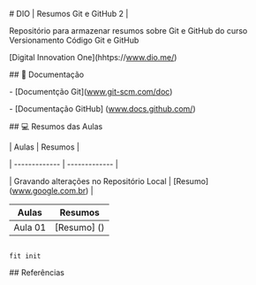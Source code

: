 

\# DIO | Resumos Git e GitHub 2 |



Repositório para armazenar resumos sobre Git e GitHub do curso Versionamento Código Git e GitHub

\[Digital Innovation One](hhtps://www.dio.me/)



\## 📄 Documentação

\- \[Documentção Git](www.git-scm.com/doc)

\- \[Documentação GitHub] (www.docs.github.com/)



\## 💻 Resumos das Aulas



| Aulas  | Resumos |

| ------------- | ------------- |

| Gravando alterações no Repositório Local  | \[Resumo] (www.google.com.br)  |

| Aulas | Resumos |
|-------|--------|
|Aula 01 | [Resumo] () |





```

fit init 

```



\## Referências

